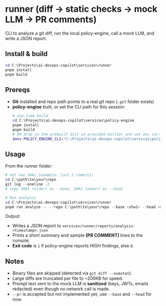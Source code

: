 # runner (diff → static checks → mock LLM → PR comments)

CLI to analyze a git diff, run the local policy-engine, call a mock LLM, and write a JSON report.

## Install & build
```powershell
cd C:\Projects\ai-devops-copilot\services\runner
pnpm install
pnpm build
```

## Prereqs
- **Git** installed and repo path points to a real git repo (`.git` folder exists)
- **policy-engine** built, or set the CLI path for this session:
  ```powershell
  # one-time build
  cd C:\Projects\ai-devops-copilot\services\policy-engine
  pnpm install
  pnpm build
  # OR drop in the prebuilt dist as provided earlier and set env var:
  $env:POLICY_ENGINE_CLI="C:\Projects\ai-devops-copilot\services\policy-engine\dist\cli.js"
  ```

## Usage
From the runner folder:
```powershell
# Get two SHAs (example: last 2 commits)
cd C:\path\to\your\repo
git log --oneline -2
# copy SHA1 (older) as --base, SHA2 (newer) as --head

# Run analysis
cd C:\Projects\ai-devops-copilot\services\runner
pnpm run analyze -- --repo C:\path\to\your\repo --base <sha1> --head <sha2>
```

Output:
- Writes a JSON report to `services/runner/reports/analysis-<timestamp>.json`
- Prints a short summary and sample **[PR COMMENT]** lines to the console.
- **Exit code** is `1` if policy-engine reports HIGH findings, else `0`.

## Notes
- Binary files are skipped (detected via `git diff --numstat`).
- Large diffs are truncated per file to ~200KB for speed.
- Prompt text sent to the mock LLM is **sanitized** (keys, JWTs, emails redacted) even though no network call is made.
- `--pr` is accepted but not implemented yet; use `--base` and `--head` for now.
